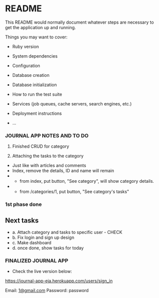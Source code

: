 # README

This README would normally document whatever steps are necessary to get the
application up and running.

Things you may want to cover:

* Ruby version

* System dependencies

* Configuration

* Database creation

* Database initialization

* How to run the test suite

* Services (job queues, cache servers, search engines, etc.)

* Deployment instructions

* ...

### JOURNAL APP NOTES AND TO DO 

1. Finished CRUD for category

3. Attaching the tasks to the category 
- Just like with articles and comments
- Index, remove the details, ID and name will remain
- - from index, put button, "See category", will show category details. 
- - from /categories/1, put button, "See category's tasks" 

### 1st phase done
## Next tasks 
- a. Attach category and tasks to specific user - CHECK
- b. Fix login and sign up design
- c. Make dashboard 
- d. once done, show tasks for today


### FINALIZED JOURNAL APP ###

- Check the live version below: 

https://journal-app-eja.herokuapp.com/users/sign_in

Email: 1@gmail.com
Password: password 

